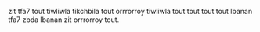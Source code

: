 zit tfa7 tout tiwliwla tikchbila tout orrrorroy tiwliwla tout tout tout tout lbanan tfa7 zbda lbanan zit orrrorroy tout.